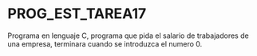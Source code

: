 # PROG_EST_TAREA17
Programa en lenguaje C, programa que pida el salario de trabajadores de una empresa, terminara cuando se introduzca el numero 0.
